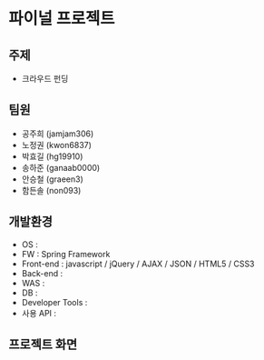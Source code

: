 # 파이널 프로젝트
## 주제
* 크라우드 펀딩
## 팀원
* 공주희 (jamjam306)
* 노정권 (kwon6837)
* 박효길 (hg19910)
* 송하준 (ganaab0000)
* 안승철 (graeen3)
* 함든솔 (non093)
## 개발환경
* OS : 
* FW : Spring Framework
* Front-end : javascript / jQuery / AJAX / JSON / HTML5 / CSS3
* Back-end : 
* WAS : 
* DB : 
* Developer Tools : 
* 사용 API : 
## 프로젝트 화면

